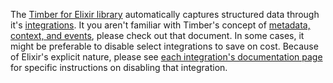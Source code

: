The [Timber for Elixir library](https://github.com/timberio/timber-elixir) automatically captures structured data through it's [integrations](/languages/elixir/integrations). It you aren't familiar with Timber's concept of [metadata, context, and events](/concepts/metadata-context-and-events), please check out that document. In some cases, it might be preferable to disable select integrations to save on cost. Because of Elixir's explicit nature, please see [each integration's documentation page](/languages/elixir/integrations) for specific instructions on disabling that integration.
